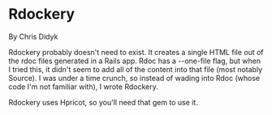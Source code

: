 # Rdockery #

By Chris Didyk

Rdockery probably doesn't need to exist. It creates a single HTML file out of the rdoc files generated in a Rails app. Rdoc has a --one-file flag, but when I tried this, it didn't seem to add all of the content into that file (most notably Source). I was under a time crunch, so instead of wading into Rdoc (whose code I'm not familiar with), I wrote Rdockery.

Rdockery uses Hpricot, so you'll need that gem to use it.
